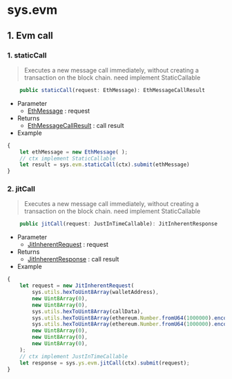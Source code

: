 # sys.evm

## 1. Evm call


### 1. staticCall

> Executes a new message call immediately, without creating a transaction on the block chain.
> need implement StaticCallable 

<!-- @formatter:off -->
```typescript
    public staticCall(request: EthMessage): EthMessageCallResult
```
<!-- @formatter:on -->

* Parameter
  * <a href="/docs/classes/proto.EthMessage.html" target="_blank">EthMessage</a> : request
* Returns
  * <a href="/docs/classes/proto.EthMessageCallResult.html" target="_blank">EthMessageCallResult</a> : call result
* Example

<!-- @formatter:off -->
```typescript
{
    let ethMessage = new EthMessage( );
    // ctx implement StaticCallable
    let result = sys.evm.staticCall(ctx).submit(ethMessage)
}
```
<!-- @formatter:on -->

### 2. jitCall

> Executes a new message call immediately, without creating a transaction on the block chain.
> need implement StaticCallable

<!-- @formatter:off -->
```typescript
    public jitCall(request: JustInTimeCallable): JitInherentResponse
```
<!-- @formatter:on -->

* Parameter
  * <a href="/docs/classes/proto.JitInherentRequest.html" target="_blank">JitInherentRequest</a> : request
* Returns
  * <a href="/docs/classes/proto.JitInherentResponse.html" target="_blank">JitInherentResponse</a> : call result
* Example

<!-- @formatter:off -->
```typescript
{
    let request = new JitInherentRequest(
        sys.utils.hexToUint8Array(walletAddress),
        new Uint8Array(0),
        new Uint8Array(0),
        sys.utils.hexToUint8Array(callData),
        sys.utils.hexToUint8Array(ethereum.Number.fromU64(1000000).encodeHex()),
        sys.utils.hexToUint8Array(ethereum.Number.fromU64(1000000).encodeHex()),
        new Uint8Array(0),
        new Uint8Array(0),
        new Uint8Array(0),
    );
    // ctx implement JustInTimeCallable
    let response = sys.ys.evm.jitCall(ctx).submit(request);
}
```
<!-- @formatter:on -->
